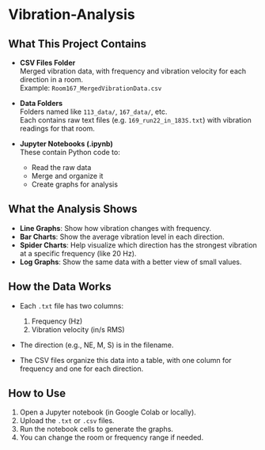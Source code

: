 # Vibration-Analysis

## What This Project Contains

- **CSV Files Folder**  
  Merged vibration data, with frequency and vibration velocity for each direction in a room.  
  Example: `Room167_MergedVibrationData.csv`

- **Data Folders**  
  Folders named like `113_data/`, `167_data/`, etc.  
  Each contains raw text files (e.g. `169_run22_in_183S.txt`) with vibration readings for that room.

- **Jupyter Notebooks (.ipynb)**  
  These contain Python code to:
  - Read the raw data
  - Merge and organize it
  - Create graphs for analysis

## What the Analysis Shows

- **Line Graphs**: Show how vibration changes with frequency.
- **Bar Charts**: Show the average vibration level in each direction.
- **Spider Charts**: Help visualize which direction has the strongest vibration at a specific frequency (like 20 Hz).
- **Log Graphs**: Show the same data with a better view of small values.

## How the Data Works

- Each `.txt` file has two columns:  
  1. Frequency (Hz)  
  2. Vibration velocity (in/s RMS)

- The direction (e.g., NE, M, S) is in the filename.

- The CSV files organize this data into a table, with one column for frequency and one for each direction.

## How to Use

1. Open a Jupyter notebook (in Google Colab or locally).
2. Upload the `.txt` or `.csv` files.
3. Run the notebook cells to generate the graphs.
4. You can change the room or frequency range if needed.


